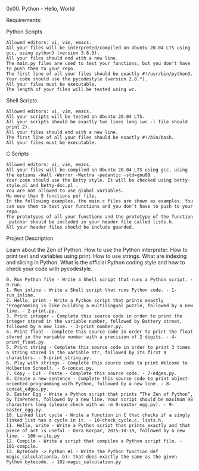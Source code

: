 0x00. Python - Hello, World

Requirements:

Python Scripts

    Allowed editors: vi, vim, emacs.
    All your files will be interpreted/compiled on Ubuntu 20.04 LTS using gcc, using python3 (version 3.8.5).
    All your files should end with a new line.
    The main.py files are used to test your functions, but you don’t have to push them to your repo.
    The first line of all your files should be exactly #!/usr/bin/python3.
    Your code should use the pycodestyle (version 2.8.*).
    All your files must be executable.
    The length of your files will be tested using wc.

Shell Scripts

    Allowed editors: vi, vim, emacs.
    All your scripts will be tested on Ubuntu 20.04 LTS.
    All your scripts should be exactly two lines long (wc -l file should print 2).
    All your files should end with a new line.
    The first line of all your files should be exactly #!/bin/bash.
    All your files must be executable.

C Scripts

    Allowed editors: vi, vim, emacs.
    All your files will be compiled on Ubuntu 20.04 LTS using gcc, using the options -Wall -Werror -Wextra -pedantic -std=gnu89 .
    Your code should use the Betty style. It will be checked using betty-style.pl and betty-doc.pl .
    You are not allowed to use global variables.
    No more than 5 functions per file.
    In the following examples, the main.c files are shown as examples. You can use them to test your functions and you don't have to push to your repo.
    The prototypes of all your functions and the prototype of the function _putchar should be included in your header file called lists.h.
    All your header files should be include guarded.

Project Description

Learn about the Zen of Python. How to use the Python interpreter. How to print text and variables using print. How to use strings. What are indexing and slicing in Python. What is the official Python coding style and how to check your code with pycodestyle.

    0. Run Python file - Write a Shell script that runs a Python script. - 0-run.
    1. Run inline - Write a Shell script that runs Python code. - 1-run_inline.
    2. Hello, print - Write a Python script that prints exactly "Programming is like building a multilingual puzzle, followed by a new line. - 2-print.py.
    3. Print integer - Complete this source code in order to print the integer stored in the variable number, followed by Battery street, followed by a new line. - 3-print_number.py.
    4. Print float - Complete this source code in order to print the float stored in the variable number with a precision of 2 digits. - 4-print_float.py.
    5. Print string - Complete this source code in order to print 3 times a string stored in the variable str, followed by its first 9 characters. - 5-print_string.py.
    6. Play with strings - Complete this source code to print Welcome to Holberton School!. - 6-concat.py.
    7. Copy - Cut - Paste - Complete this source code. - 7-edges.py.
    8. Create a new sentence - Complete this source code to print object-oriented programming with Python, followed by a new line. - 8-concat_edges.py.
    9. Easter Egg - Write a Python script that prints “The Zen of Python”, by TimPeters, followed by a new line. Your script should be maximum 98 characters long (please check with wc -m 9-easter_egg.py). - 9-easter_egg.py.
    10. Linked list cycle - Write a function in C that checks if a singly linked list has a cycle in it. - 10-check_cycle.c, lists.h.
    11. Hello, write - Write a Python script that prints exactly and that piece of art is useful - Dora Korpar, 2015-10-19, followed by a new line. - 100-write.py
    12. Compile - Write a script that compiles a Python script file. - 101-compile.
    13. ByteCode -> Python #1 - Write the Python function def magic_calculation(a, b): that does exactly the same as the given Python bytecode. - 102-magic_calculation.py
